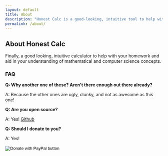 ```yaml
---
layout: default
title: About
description: "Honest Calc is a good-looking, intuitive tool to help with your homework and aid in your understanding of mathematical concepts"
permalink: /about/
---
```


## About Honest Calc

Finally, a good looking, intuitive calculator to help with your homework and aid in your understanding of mathematical and computer science concepts.

### FAQ

**Q: Why another one of these? Aren't there enough out there already?**

A: Because the other ones are ugly, clunky, and not as awesome as this one!

**Q: Are you open source?**

A: Yes! [Github](https://github.com/jeromew21/honestcalc)

**Q: Should I donate to you?**

A: Yes!

<form action="https://www.paypal.com/cgi-bin/webscr" method="post" target="_top">
<input type="hidden" name="cmd" value="_s-xclick" />
<input type="hidden" name="hosted_button_id" value="XF5WLYT79DUQ6" />
<input type="image" src="https://www.paypalobjects.com/en_US/i/btn/btn_donateCC_LG.gif" border="0" name="submit" title="PayPal - The safer, easier way to pay online!" alt="Donate with PayPal button" />
<img alt="" src="https://www.paypal.com/en_US/i/scr/pixel.gif" width="1" height="1" />
</form>

